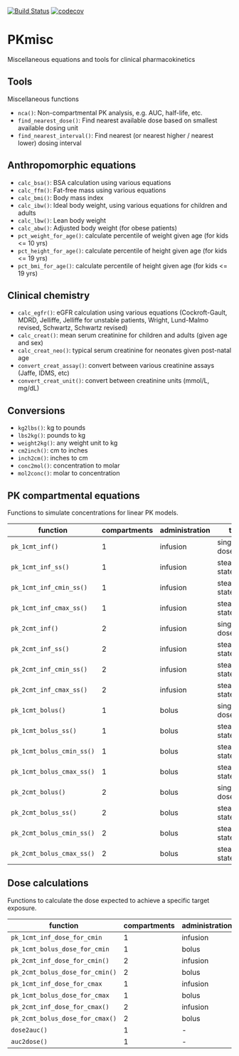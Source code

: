 [![Build Status](https://travis-ci.org/ronkeizer/PKmisc.svg?branch=master)](https://travis-ci.org/ronkeizer/PKmisc)
[![codecov](https://codecov.io/gh/ronkeizer/PKmisc/branch/master/graph/badge.svg)](https://codecov.io/gh/ronkeizer/PKmisc)

# PKmisc
Miscellaneous equations and tools for clinical pharmacokinetics

## Tools
Miscellaneous functions

- `nca()`: Non-compartmental PK analysis, e.g. AUC, half-life, etc.
- `find_nearest_dose()`: Find nearest available dose based on smallest available dosing unit
- `find_nearest_interval()`: Find nearest (or nearest higher / nearest lower) dosing interval 

## Anthropomorphic equations

- `calc_bsa()`: BSA calculation using various equations
- `calc_ffm()`: Fat-free mass using various equations
- `calc_bmi()`: Body mass index
- `calc_ibw()`: Ideal body weight, using various equations for children and adults
- `calc_lbw()`: Lean body weight
- `calc_abw()`: Adjusted body weight (for obese patients)
- `pct_weight_for_age()`: calculate percentile of weight given age (for kids <= 10 yrs)
- `pct_height_for_age()`: calculate percentile of height given age (for kids <= 19 yrs)
- `pct_bmi_for_age()`: calculate percentile of height given age (for kids <= 19 yrs)

## Clinical chemistry

- `calc_egfr()`: eGFR calculation using various equations (Cockroft-Gault, MDRD, Jelliffe, Jelliffe for unstable patients, Wright, Lund-Malmo revised, Schwartz, Schwartz revised)
- `calc_creat()`: mean serum creatinine for children and adults (given age and sex)
- `calc_creat_neo()`: typical serum creatinine for neonates given post-natal age
- `convert_creat_assay()`: convert between various creatinine assays (Jaffe, IDMS, etc)
- `convert_creat_unit()`: convert between creatinine units (mmol/L, mg/dL)

## Conversions

- `kg2lbs()`: kg to pounds
- `lbs2kg()`: pounds to kg
- `weight2kg()`: any weight unit to kg
- `cm2inch()`: cm to inches
- `inch2cm()`: inches to cm
- `conc2mol()`: concentration to molar
- `mol2conc()`: molar to concentration

## PK compartmental equations

Functions to simulate concentrations for linear PK models.

| function | compartments | administration | type | output |
| --- | --- | --- | --- | --- |
| `pk_1cmt_inf()` | 1 | infusion | single/multi dose | concentration table |
| `pk_1cmt_inf_ss()` | 1 | infusion | steady state | concentration table |
| `pk_1cmt_inf_cmin_ss()` | 1 | infusion | steady state | Cmin |
| `pk_1cmt_inf_cmax_ss()` | 1 | infusion | steady state | Cmax |
| `pk_2cmt_inf()` | 2 | infusion | single/multi dose | concentration table |
| `pk_2cmt_inf_ss()` | 2 | infusion | steady state | concentration table |
| `pk_2cmt_inf_cmin_ss()` | 2 | infusion | steady state | Cmin |
| `pk_2cmt_inf_cmax_ss()` | 2 | infusion | steady state | Cmax |
| `pk_1cmt_bolus()` | 1 | bolus | single/multi dose | concentration table |
| `pk_1cmt_bolus_ss()` | 1 | bolus | steady state | concentration table |
| `pk_1cmt_bolus_cmin_ss()` | 1 | bolus | steady state | Cmin |
| `pk_1cmt_bolus_cmax_ss()` | 1 | bolus | steady state | Cmax |
| `pk_2cmt_bolus()` | 2 | bolus | single/multi dose | concentration table |
| `pk_2cmt_bolus_ss()` | 2 | bolus | steady state | concentration table |
| `pk_2cmt_bolus_cmin_ss()` | 2 | bolus | steady state | Cmin |
| `pk_2cmt_bolus_cmax_ss()` | 2 | bolus | steady state | Cmax |

## Dose calculations

Functions to calculate the dose expected to achieve a specific target exposure.

| function | compartments | administration | target | output |
| --- | --- | --- | --- | --- |
| `pk_1cmt_inf_dose_for_cmin` | 1 | infusion | cmin | dose |
| `pk_1cmt_bolus_dose_for_cmin` | 1 | bolus | cmin | dose |
| `pk_2cmt_inf_dose_for_cmin()` | 2 | infusion | cmin | dose |
| `pk_2cmt_bolus_dose_for_cmin()` | 2 | bolus | cmin | dose |
| `pk_1cmt_inf_dose_for_cmax` | 1 | infusion | cmax | dose |
| `pk_1cmt_bolus_dose_for_cmax` | 1 | bolus | cmax | dose |
| `pk_2cmt_inf_dose_for_cmax()` | 2 | infusion | cmax | dose |
| `pk_2cmt_bolus_dose_for_cmax()` | 2 | bolus | cmax | dose |
| `dose2auc()` | 1 | - | auc | auc |
| `auc2dose()` | 1 | - | auc | dose |
